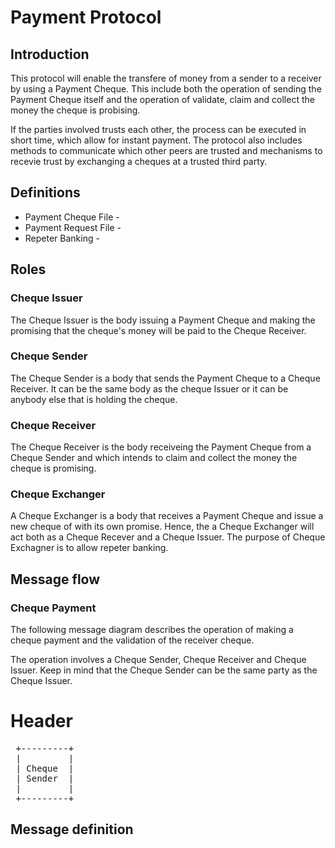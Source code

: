 # Payment Protocol

## Introduction
This protocol will enable the transfere of money from a sender to a receiver by using a Payment Cheque. This include both the operation of sending the Payment Cheque itself and the operation of validate, claim and collect the money the cheque is probising.

If the parties involved trusts each other, the process can be executed in short time, which allow for instant payment. The protocol also includes methods to communicate which other peers are trusted and mechanisms to recevie trust by exchanging a cheques at a trusted third party.

## Definitions
- Payment Cheque File -
- Payment Request File -
- Repeter Banking -

## Roles
### Cheque Issuer
The Cheque Issuer is the body issuing a Payment Cheque and making the promising that the cheque's money will be paid to the Cheque Receiver.

### Cheque Sender
The Cheque Sender is a body that sends the Payment Cheque to a Cheque Receiver. It can be the same body as the cheque Issuer or it can be anybody else that is holding the cheque.

### Cheque Receiver
The Cheque Receiver is the body receiveing the Payment Cheque from a Cheque Sender and which intends to claim and collect the money the cheque is promising.

### Cheque Exchanger
A Cheque Exchanger is a body that receives a Payment Cheque and issue a new cheque of with its own promise. Hence, the a Cheque Exchanger will act both as a Cheque Recever and a Cheque Issuer. The purpose of Cheque Exchagner is to allow repeter banking.

## Message flow

### Cheque Payment
The following message diagram describes the operation of making a cheque payment and the validation of the receiver cheque.

The operation involves a Cheque Sender, Cheque Receiver and Cheque Issuer. Keep in mind that the Cheque Sender can be the same party as the Cheque Issuer.

# Header


<pre>
 +---------+
 |         |
 | Cheque  |
 | Sender  |
 |         |
 +---------+
</pre>

## Message definition


